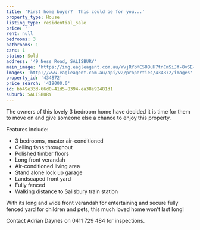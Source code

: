 ```yaml
---
title: 'First home buyer?  This could be for you...'
property_type: House
listing_type: residential_sale
price: ''
rent: null
bedrooms: 3
bathrooms: 1
cars: 1
status: Sold
address: '49 Ness Road, SALISBURY'
main_image: 'https://img.eagleagent.com.au/WvjRYbMC50BuH7tnCmSiJf-8vSE=/1280x854/smart/https://s3-us-west-2.amazonaws.com/eagleagent-orig/images/6818479/104608536-image-M.jpg'
images: 'http://www.eagleagent.com.au/api/v2/properties/434872/images'
property_id: '434872'
price_search: '419000.0'
id: bb49e33d-66d0-41d5-8394-ea38e92481d1
suburb: SALISBURY
---
```

The owners of this lovely 3 bedroom home have decided it is time for them to move on and give someone else a chance to enjoy this property.

Features include:
* 3 bedrooms, master air-conditioned
* Ceiling fans throughout
* Polished timber floors
* Long front verandah
* Air-conditioned living area
* Stand alone lock up garage
* Landscaped front yard
* Fully fenced
* Walking distance to Salisbury train station

With its long and wide front verandah for entertaining and secure fully fenced yard for children and pets, this much loved home won't last long!

Contact Adrian Daynes on 0411 729 484 for inspections.